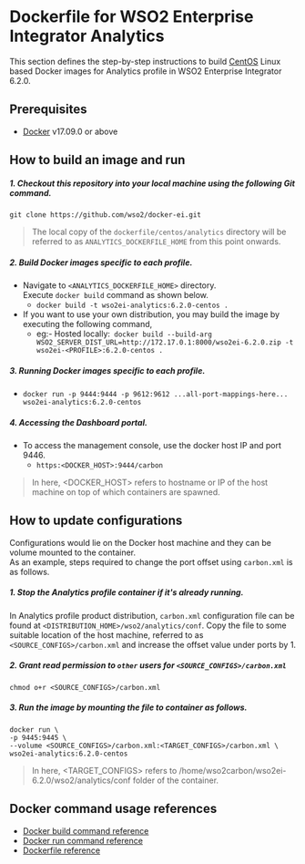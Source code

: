 # Dockerfile for WSO2 Enterprise Integrator Analytics #

This section defines the step-by-step instructions to build [CentOS](https://hub.docker.com/_/centos/) Linux based Docker images for Analytics profile
in WSO2 Enterprise Integrator 6.2.0.

## Prerequisites

* [Docker](https://www.docker.com/get-docker) v17.09.0 or above

## How to build an image and run
##### 1. Checkout this repository into your local machine using the following Git command.

```
git clone https://github.com/wso2/docker-ei.git
```

>The local copy of the `dockerfile/centos/analytics` directory will be referred to as `ANALYTICS_DOCKERFILE_HOME` from this point onwards.

##### 2. Build Docker images specific to each profile.

- Navigate to `<ANALYTICS_DOCKERFILE_HOME>` directory. <br>
  Execute `docker build` command as shown below.
    + `docker build -t wso2ei-analytics:6.2.0-centos .`
- If you want to use your own distribution, you may build the image by executing the following command,
    + eg:- Hosted locally:` docker build --build-arg WSO2_SERVER_DIST_URL=http://172.17.0.1:8000/wso2ei-6.2.0.zip -t wso2ei-<PROFILE>:6.2.0-centos .`

##### 3. Running Docker images specific to each profile.

- `docker run -p 9444:9444 -p 9612:9612 ...all-port-mappings-here... wso2ei-analytics:6.2.0-centos`

##### 4. Accessing the Dashboard portal.

- To access the management console, use the docker host IP and port 9446.
    + `https:<DOCKER_HOST>:9444/carbon`

>In here, <DOCKER_HOST> refers to hostname or IP of the host machine on top of which containers are spawned.

## How to update configurations
Configurations would lie on the Docker host machine and they can be volume mounted to the container. <br>
As an example, steps required to change the port offset using `carbon.xml` is as follows.

##### 1. Stop the Analytics profile container if it's already running.
In Analytics profile product distribution, `carbon.xml` configuration file can be found at `<DISTRIBUTION_HOME>/wso2/analytics/conf`.
Copy the file to some suitable location of the host machine, referred to as `<SOURCE_CONFIGS>/carbon.xml` and
increase the offset value under ports by 1.

##### 2. Grant read permission to `other` users for `<SOURCE_CONFIGS>/carbon.xml`
```
chmod o+r <SOURCE_CONFIGS>/carbon.xml
```

##### 3. Run the image by mounting the file to container as follows.
```
docker run \
-p 9445:9445 \
--volume <SOURCE_CONFIGS>/carbon.xml:<TARGET_CONFIGS>/carbon.xml \
wso2ei-analytics:6.2.0-centos
```

>In here, <TARGET_CONFIGS> refers to /home/wso2carbon/wso2ei-6.2.0/wso2/analytics/conf folder of the container.


## Docker command usage references

* [Docker build command reference](https://docs.docker.com/engine/reference/commandline/build/)
* [Docker run command reference](https://docs.docker.com/engine/reference/run/)
* [Dockerfile reference](https://docs.docker.com/engine/reference/builder/)